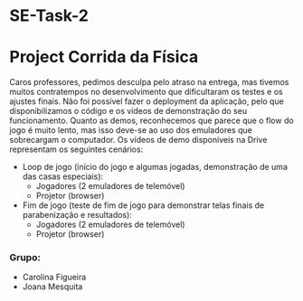 # SE-Task-2

# Project Corrida da Física

Caros professores, pedimos desculpa pelo atraso na entrega, mas tivemos muitos contratempos no desenvolvimento que dificultaram os testes e os ajustes finais. Não foi possível fazer o deployment da aplicação, pelo que disponibilizamos o código e os vídeos de demonstração do seu funcionamento. Quanto as demos, reconhecemos que parece que o flow do jogo é muito lento, mas isso deve-se ao uso dos emuladores que sobrecargam o computador. Os vídeos de demo disponíveis na Drive representam os seguintes cenários:
- Loop de jogo (início do jogo e algumas jogadas, demonstração de uma das casas especiais):
  - Jogadores (2 emuladores de telemóvel)
  - Projetor (browser)
- Fim de jogo (teste de fim de jogo para demonstrar telas finais de parabenização e resultados):
  - Jogadores (2 emuladores de telemóvel)
  - Projetor (browser)

### Grupo:
- Carolina Figueira
- Joana Mesquita
